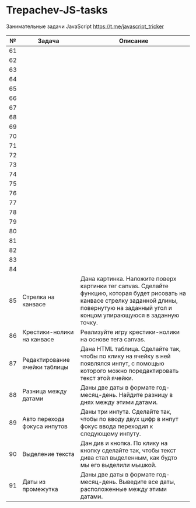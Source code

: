 # Trepachev-JS-tasks

Занимательные задачи JavaScript
https://t.me/javascript_tricker


| №  | Задача                       | Описание                                                                                                                                                                                           |
|----|------------------------------|----------------------------------------------------------------------------------------------------------------------------------------------------------------------------------------------------|
| 61 ||
| 62 ||
| 63 ||
| 64 ||
| 65 ||
| 66 ||
| 67 ||
| 68 ||
| 69 ||
| 70 ||
| 71 ||
| 72 ||
| 73 ||
| 74 ||
| 75 ||
| 76 ||
| 77 ||
| 78 ||
| 79 ||
| 80 ||
| 81 ||
| 82 ||
| 83 ||
| 84 ||
| 85 |Стрелка на канвасе| Дана картинка. Наложите поверх картинки тег canvas. Сделайте функцию, которая будет рисовать на канвасе стрелку заданной длины, повернутую на заданный угол и концом упирающуюся в заданную точку. |
| 86 |Крестики-нолики на канвасе| Реализуйте игру крестики-нолики на основе тега canvas.                                                                                                                                             
| 87 |Редактирование ячейки таблицы| Дана HTML таблица. Сделайте так, чтобы по клику на ячейку в ней появлялся инпут, с помощью которого можно поредактировать текст этой ячейки.
| 88 | Разница между датами                             |Даны две даты в формате год-месяц-день. Найдите разницу в днях между этими датами.
| 89 | Авто перехода фокуса инпутов |     Даны три инпута. Сделайте так, чтобы по вводу двух цифр в инпут фокус ввода переходил к следующему инпуту.                                                                                                                   |
| 90 | Выделение текста             | Дан див и кнопка. По клику на кнопку сделайте так, чтобы текст дива стал выделенным, как будто мы его выделили мышкой. |
| 91 |Даты из промежутка|Даны две даты в формате год-месяц-день. Выведите все даты, расположенные между этими датами.